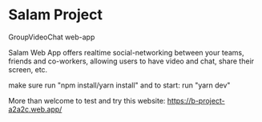 # Salam Project
GroupVideoChat web-app 

Salam Web App offers realtime social-networking between your teams, friends and co-workers, allowing users to have video and chat, share their screen, etc.

make sure run "npm install/yarn install"
and to start: 
run "yarn dev"

More than welcome to test and try this website: https://b-project-a2a2c.web.app/
